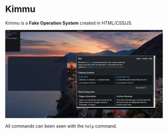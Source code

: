 # Kimmu
Kimmu is a <b>Fake Operation System</b> created in HTML/CSS/JS.

<img src='kimmu.png'>

All commands can been seen with the <code>help</code> command.
